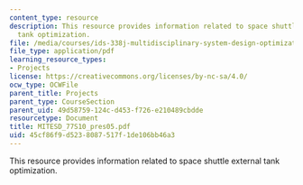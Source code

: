 ```yaml
---
content_type: resource
description: This resource provides information related to space shuttle external
  tank optimization.
file: /media/courses/ids-338j-multidisciplinary-system-design-optimization-spring-2010/45cf86f9d5238087517f1de106bb46a3_MITESD_77S10_pres05.pdf
file_type: application/pdf
learning_resource_types:
- Projects
license: https://creativecommons.org/licenses/by-nc-sa/4.0/
ocw_type: OCWFile
parent_title: Projects
parent_type: CourseSection
parent_uid: 49d58759-124c-d453-f726-e210489cbdde
resourcetype: Document
title: MITESD_77S10_pres05.pdf
uid: 45cf86f9-d523-8087-517f-1de106bb46a3
---
```

This resource provides information related to space shuttle external tank optimization.